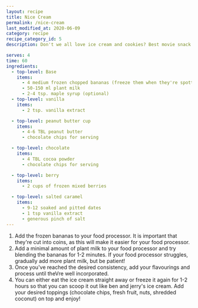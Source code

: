```yaml
---
layout: recipe
title: Nice Cream
permalink: /nice-cream
last_modified_at: 2020-06-09
category: recipe
recipe_category_id: 5
description: Don't we all love ice cream and cookies? Best movie snack ever! However, I often feel really sluggish and uncomfortably full after having my cheeky movie time snack. I just can't stop when I'm full... This ice cream is easy to whip up at home and you can eat a lot more without feeling guilty or stuffed! You can add different flavourings to your base.

serves: 4
time: 60
ingredients:
  - top-level: Base
    items:
      - 4 medium frozen chopped bananas (freeze them when they're spotty)-
      - 50-150 ml plant milk
      - 2-4 tsp. maple syrup (optional)
  - top-level: vanilla
    items:
      - 2 tsp. vanilla extract

  - top-level: peanut butter cup
    items:
      - 4-6 TBL peanut butter
      - chocolate chips for serving

  - top-level: chocolate
    items:
      - 4 TBL cocoa powder
      - chocolate chips for serving

  - top-level: berry
    items:
      - 2 cups of frozen mixed berries

  - top-level: salted caramel
    items:
      - 9-12 soaked and pitted dates
      - 1 tsp vanilla extract
      - generous pinch of salt
---
```

1.	Add the frozen bananas to your food processor. It is important that they're cut into coins, as this will make it easier for your food processor.
2.	Add a minimal amount of plant milk to your food processor and try blending the bananas for 1-2 minutes. If your food processor struggles, gradually add more plant milk, but be patient!
3.	Once you've reached the desired consistency, add your flavourings and process until theVre well incorporated.
4.	You can either eat the ice cream straight away or freeze it again for 1-2 hours so that you can scoop it out like ben and jerry's ice cream. Add your desired toppings (chocolate chips, fresh fruit, nuts, shredded coconut) on top and enjoy!
